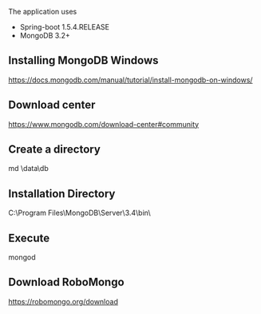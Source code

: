 The application uses 
 - Spring-boot 1.5.4.RELEASE
 - MongoDB 3.2+


## Installing MongoDB Windows

https://docs.mongodb.com/manual/tutorial/install-mongodb-on-windows/
## Download center

https://www.mongodb.com/download-center#community

## Create a directory 
md \data\db

## Installation Directory
C:\Program Files\MongoDB\Server\3.4\bin\
## Execute
mongod

## Download RoboMongo
https://robomongo.org/download